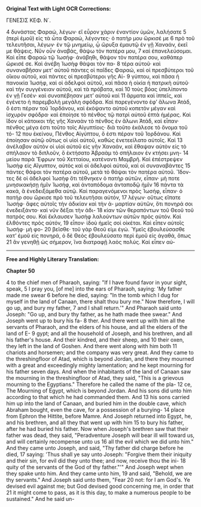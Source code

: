 **Original Text with Light OCR Corrections:**

ΓΕΝΕΣΙΣ ΚΕΦ. Ν´.

4 δυνάστας Φαραώ, λέγων· εἴ εὗρον χάριν ἐναντίον ὑμῶν, λαλήσατε
5 (περὶ ἐμοῦ) εἰς τὰ ὦτα Φαραώ, λέγοντες· ὁ πατὴρ μου ὥρκισέ με
6 πρὸ τοῦ τελευτῆσαι, λέγων· ἐν τῷ μνημείῳ, ᾧ ὤρυξα ἐμαυτῷ ἐν γῇ
  Χαναάν, ἐκεῖ με θάψεις. Νῦν οὖν ἀναβάς, θάψω τὸν πατέρα μου,
7 καὶ ἐπανελεύσομαι. Καὶ εἶπε Φαραὼ τῷ Ἰωσήφ· ἀνάβηθι, θάψον τὸν
  πατέρα σου, καθάπερ ὥρκισέ σε. Καὶ ἀνέβη Ἰωσὴφ θάψαι τὸν πα-
8 τέρα αὐτοῦ· καὶ συναναβῆσαν μετ’ αὐτοῦ πάντες οἱ παῖδες Φαραώ,
  καὶ οἱ πρεσβύτεροι τοῦ οἴκου αὐτοῦ, καὶ πάντες οἱ πρεσβύτεροι γῆς Αἰ-
9 γύπτου, καὶ πᾶσα ἡ πανοικία Ἰωσήφ, καὶ οἱ ἀδελφοὶ αὐτοῦ, καὶ πᾶσα ἡ
  οἰκία ἡ πατρικὴ αὐτοῦ· καὶ τὴν συγγένειαν αὐτοῦ, καὶ τὰ πρόβατα, καὶ
10 τοὺς βόας ὑπελίποντο ἐν γῇ Γεσέν· καὶ συναπέβησαν μετ’ αὐτοῦ καὶ
11 ἅρματα καὶ ἱππεῖς, καὶ ἐγένετο ἡ παρεμβολὴ μεγάλη σφόδρα. Καὶ
  παρεγένοντο ἐφ’ ἄλωνα Ἀτάδ, ὅ ἐστι πέραν τοῦ Ἰορδάνου, καὶ
  ἐκόψαντο αὐτοῦ κοπετὸν μέγαν καὶ ἰσχυρὸν σφόδρα· καὶ ἐποίησε
  τὸ πένθος τῷ πατρὶ αὐτοῦ ἑπτὰ ἡμέρας. Καὶ ἴδον οἱ κάτοικοι τῆς
  γῆς Χαναὰν τὸ πένθος ἐν ἄλωνι Ἀτάδ, καὶ εἶπαν· πένθος μέγα
  ἐστι τοῦτο τοῖς Αἰγυπτίοις· διὰ τοῦτο ἐκάλεσε τὸ ὄνομα τοῦ τό-
12 που ἐκείνου, Πένθος Αἰγύπτου, ὅ ἐστι πέραν τοῦ Ἰορδάνου. Καὶ
  ἐποίησαν αὐτῷ οὕτως οἱ υἱοὶ αὐτοῦ, καθὼς ἐνετεείλατο αὐτοῖς. Καὶ
13 ἀνέλαβον αὐτὸν οἱ υἱοὶ αὐτοῦ εἰς γῆν Χαναάν, καὶ ἔθαψαν αὐτὸν εἰς τὸ
  σπήλαιον τὸ διπλοῦν, ὅ ἐκτήσατο Ἀβραὰμ τὸ σπήλαιον ἐν κτήσει μνη-
14 μείου παρὰ Ἔφρων τοῦ Χετταίου, κατέναντι Μαμβρῆ. Καὶ ἐπέστρεψεν
  Ἰωσὴφ εἰς Αἴγυπτον, αὐτὸς καὶ οἱ ἀδελφοὶ αὐτοῦ, καὶ οἱ συναναβάντες
15 πάντες θάψαι τὸν πατέρα αὐτοῦ, μετὰ τὸ θάψαι τὸν πατέρα αὐτοῦ. Ἴδον-
  τες δὲ οἱ ἀδελφοὶ Ἰωσὴφ ὅτι τέθνηκεν ὁ πατὴρ αὐτῶν, εἶπαν· μὴ
  ποτε μνησικακήσῃ ἡμῖν Ἰωσήφ, καὶ ἀνταπόδομα ἀνταποδῷ ἡμῖν
16 πάντα τὰ κακά, ἃ ἐνεδειξάμεθα αὐτῷ. Καὶ παραγενόμενοι πρὸς
  Ἰωσήφ, εἶπαν· ὁ πατὴρ σου ὥρκισε πρὸ τοῦ τελευτῆσαι αὐτόν,
17 λέγων· οὕτως εἴπατε Ἰωσήφ· ἄφες αὐτοῖς τὴν ἀδικίαν καὶ τὴν ἀ-
  μαρτίαν αὐτῶν, ὅτι πονηρά σοι ἐνεδειξάντο· καὶ νῦν δέξαι τὴν ἀδι-
18 κίαν τῶν θεραπόντων τοῦ Θεοῦ τοῦ πατρός σου. Καὶ ἔκλαυσεν
  Ἰωσὴφ λαλούντων αὐτῶν πρὸς αὐτόν. Καὶ ἐλθόντες πρὸς αὐτόν,
19 εἶπον· ἰδοὺ ἡμεῖς σοὶ οἰκέται. Καὶ εἶπεν αὐτοῖς Ἰωσήφ· μὴ φο-
20 βεῖσθε· τοῦ γὰρ Θεοῦ εἰμι ἐγώ. Ὑμεῖς ἐβουλεύσασθε κατ’ ἐμοῦ
  εἰς πονηρά, ὁ δὲ Θεὸς ἐβουλεύσατο περὶ ἐμοῦ εἰς ἀγαθά, ὅπως
21 ἂν γενηθῇ ὡς σήμερον, ἵνα διατραφῇ λαὸς πολύς. Καὶ εἶπεν αὐ-

---

**Free and Highly Literary Translation:**

**Chapter 50**

4 to the chief men of Pharaoh, saying: "If I have found favor in your sight, speak,
5 I pray you, [of me] into the ears of Pharaoh, saying: 'My father made me swear
6 before he died, saying: "In the tomb which I dug for myself in the land of Canaan, there shalt thou bury me." Now therefore, I will go up, and bury my father,
7 and I shall return.'" And Pharaoh said unto Joseph: "Go up, and bury thy father, as he hath made thee swear." And Joseph went up to bury his fa-
8 ther. And there went up with him all the servants of Pharaoh, and the elders of his house, and all the elders of the land of E-
9 gypt; and all the household of Joseph, and his brethren, and all his father's house. And their kindred, and their sheep, and
10 their oxen, they left in the land of Goshen. And there went along with him both
11 chariots and horsemen; and the company was very great. And they came to the threshingfloor of Atad, which is beyond Jordan, and
   there they mourned with a great and exceedingly mighty lamentation; and he kept mourning for his father seven days. And when the inhabitants of the
   land of Canaan saw the mourning in the threshingfloor of Atad, they said, "This is a grievous mourning to the Egyptians." Therefore he called the name of the pla-
12 ce, The Mourning of Egypt, which is beyond Jordan. And
   his sons did unto him according to that which he had commanded them. And
13 his sons carried him up into the land of Canaan, and buried him in the double cave, which Abraham bought, even the cave, for a possession of a burying-
14 place from Ephron the Hittite, before Mamre. And Joseph returned
   into Egypt, he, and his brethren, and all they that went up with him
15 to bury his father, after he had buried his father. Now when Joseph's brethren saw that their father was dead, they said, "Peradventure
   Joseph will bear ill will toward us, and will certainly recompense unto us
16 all the evil which we did unto him." And they came unto
   Joseph, and said, "Thy father did charge before he died,
17 saying: 'Thus shall ye say unto Joseph: "Forgive them their iniquity and their
   sin, for evil did they unto thee; and now, receive thou the ini-
18 quity of the servants of the God of thy father."'" And Joseph wept when they spake unto him. And they came unto him,
19 and said, "Behold, we are thy servants." And Joseph said unto them, "Fear
20 not: for I am God's. Ye devised evil against me;
   but God devised good concerning me, in order that
21 it might come to pass, as it is this day, to make a numerous people to be sustained." And he said un-